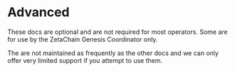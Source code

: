 # Advanced

These docs are optional and are not required for most operators. Some are for
use by the ZetaChain Genesis Coordinator only.  

The are not maintained as frequently as the other docs and we can only
offer very limited support if you attempt to use them. 
